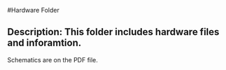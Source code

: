 #Hardware Folder

## Description: This folder includes hardware files and inforamtion.

Schematics are on the PDF file.
